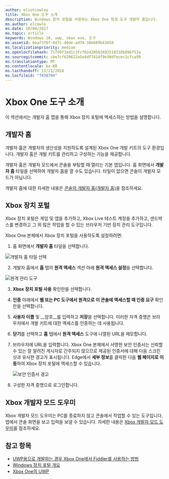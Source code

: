 ```yaml
---
author: eliotcowley
title: Xbox One 도구 소개
description: Windows 장치 포털을 사용하는 Xbox One 특정 도구 개발자 홈입니다.
ms.author: elcowle
ms.date: 10/04/2017
ms.topic: article
keywords: Windows 10, uwp, xbox one, 도구
ms.assetid: 6eaf376f-0d7c-49de-ad78-38e689b43658
ms.localizationpriority: medium
ms.openlocfilehash: 71fd9f3ad1c3fcf02420502692518310b896f52a
ms.sourcegitcommit: cbe7cf620622a5e4df7414f9e38dfecec1cfca99
ms.translationtype: MT
ms.contentlocale: ko-KR
ms.lasthandoff: 11/21/2018
ms.locfileid: "7438704"
---
```

# <a name="introduction-to-xbox-one-tools"></a>Xbox One 도구 소개

이 섹션에서는 개발자 홈 앱을 통해 Xbox 장치 포털에 액세스하는 방법을 설명합니다.

## <a name="dev-home"></a>개발자 홈

개발자 홈은 개발자의 생산성을 지원하도록 설계된 Xbox One 개발 키트의 도구 환경입니다. 개발자 홈은 개발 키트를 관리하고 구성하는 기능을 제공합니다.

개발자 홈은 개발자 모드에서 콘솔을 부팅할 때 열리는 기본 앱입니다. 홈 화면에서 **개발자 홈** 타일을 선택하여 개발자 홈을 열 수도 있습니다. 타일이 없으면 콘솔이 개발자 모드가 아닙니다.

개발자 홈에 대한 자세한 내용은 [콘솔의 개발자 홈(개발자 홈)](dev-home.md)을 참조하세요.

## <a name="xbox-device-portal"></a>Xbox 장치 포털
Xbox 장치 포털은 게임 및 앱을 추가하고, Xbox Live 테스트 계정을 추가하고, 샌드박스를 변경하고 그 외 많은 작업을 할 수 있는 브라우저 기반 장치 관리 도구입니다.

Xbox One 본체에서 Xbox 장치 포털을 사용하도록 설정하려면:

1. 홈 화면에서 **개발자 홈** 타일을 선택합니다.

  ![개발자 홈 타일 선택](images/introduction-to-xbox-one-tools-1.png)

2. 개발자 홈에서 **홈** 탭의 **원격 액세스** 섹션 아래 **원격 액세스 설정**을 선택합니다.

  ![원격 관리 도구](images/introduction-to-xbox-one-tools-2.png)

3. **Xbox 장치 포털 사용** 확인란을 선택합니다.

4. **인증** 아래에서 **웹 또는 PC 도구에서 원격으로 이 콘솔에 액세스할 때 인증 요구** 확인란을 선택합니다.

5. **사용자 이름** 및 __암호__를 입력하고 **저장**을 선택합니다. 이러한 자격 증명은 브라우저에서 개발 키트에 대한 액세스를 인증하는 데 사용됩니다.

6. **닫기**를 선택하고 **홈** 탭에서 **원격 액세스** 도구에 나열된 URL을 메모합니다.

7. 브라우저에 URL을 입력합니다. Xbox One 본체에서 서명한 보안 인증서는 신뢰할 수 있는 잘 알려진 게시자로 간주되지 않으므로 제공된 인증서에 대해 다음 스크린샷과 유사한 경고가 표시됩니다. Edge에서 **세부 정보**를 클릭한 다음 **웹 페이지로 이동**하여 Xbox 장치 포털에 액세스할 수 있습니다.

    ![보안 인증서 경고](images/introduction-to-xbox-one-tools-3.png)

8. 구성한 자격 증명으로 로그인합니다.

## <a name="xbox-dev-mode-companion"></a>Xbox 개발자 모드 도우미
Xbox 개발자 모드 도우미는 PC를 종료하지 않고 콘솔에서 작업할 수 있는 도구입니다. 앱에서 콘솔 화면을 보고 입력을 보낼 수 있습니다. 자세한 내용은 [Xbox 개발자 모드 도우미](xbox-dev-mode-companion.md)를 참조하세요.

## <a name="see-also"></a>참고 항목
- [UWP용으로 개발하는 경우 Xbox One에서 Fiddler를 사용하는 방법](uwp-fiddler.md)
- [Windows 장치 포털 개요](../debug-test-perf/device-portal.md)
- [Xbox One의 UWP](index.md)